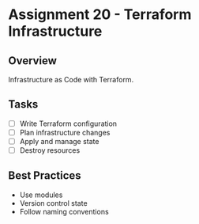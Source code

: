 # Assignment 20 - Terraform Infrastructure

## Overview
Infrastructure as Code with Terraform.

## Tasks
- [ ] Write Terraform configuration
- [ ] Plan infrastructure changes
- [ ] Apply and manage state
- [ ] Destroy resources

## Best Practices
- Use modules
- Version control state
- Follow naming conventions
